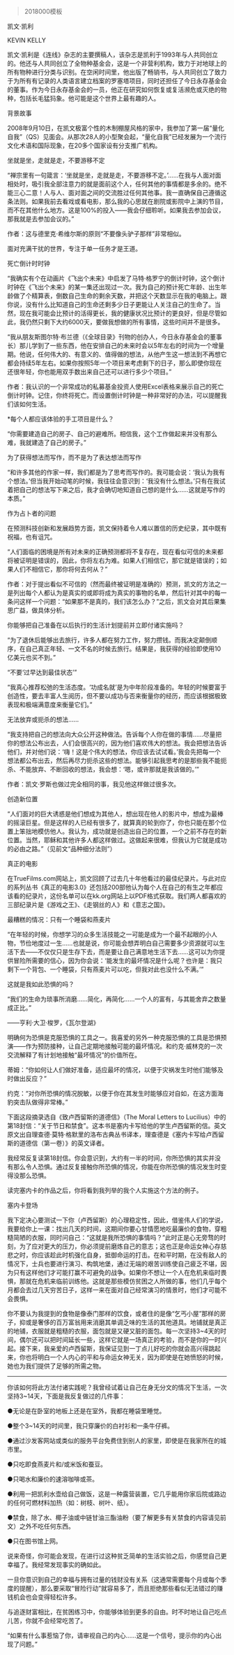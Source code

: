 # 
> 2018000模板




凯文·凯利


KEVIN KELLY


凯文·凯利是《连线》杂志的主要撰稿人，该杂志是凯利于1993年与人共同创立的。他还与人共同创立了全物种基金会，这是一个非营利机构，致力于对地球上的所有物种进行分类与识别。在空闲时间里，他出版了畅销书，与人共同创立了致力于为所有有记录的人类语言建立档案的罗塞塔项目，同时还担任了今日永存基金会的董事。作为今日永存基金会的一员，他正在研究如何恢复或复活濒危或灭绝的物种，包括长毛猛犸象。他可能是这个世界上最有趣的人。


背景故事

2008年9月10日，在凯文极富个性的木制棚屋风格的家中，我参加了第一届“量化自我”（QS）见面会。从那次28人的小型聚会起，“量化自我”已经发展为一个流行文化术语和国际现象，在20多个国家设有分支推广机构。


坐就是坐，走就是走，不要游移不定

“禅宗里有一句箴言：‘坐就是坐，走就是走，不要游移不定。’……在我与人面对面相处时，吸引我全部注意力的就是面前这个人，任何其他的事情都是多余的。绝不能三心二意！人与人、面对面之间的交流胜过任何其他事。我一直确保自己遵循这条法则。如果我前去看戏或看电影，那么我的心思就在剧院或影院中上演的节目，而不在其他什么地方。这是100%的投入——我会仔细聆听。如果我去参加会议，那我就是去参加会议的。”


作者：这与德里克·希维尔斯的原则“不要像头驴子那样”非常相似。

面对充满干扰的世界，专注于单一任务才是王道。




死亡倒计时时钟

“我确实有个在动画片《飞出个未来》中启发了马特·格罗宁的倒计时钟，这个倒计时钟在《飞出个未来》的某一集还出现过一次。我为自己的预计死亡年龄、出生年龄做了个精算表，倒数自己生命的剩余天数，并把这个天数显示在我的电脑上。跟你说，没有什么比知道自己的生命还剩多少日子更能让人关注自己的生命了。当然，现在我可能会比预计的活得更长，我的健康状况比预计的更良好，但是尽管如此，我仍然只剩下大约6000天，要做我想做的所有事情，这些时间并不是很多。

“我从朋友斯图尔特·布兰德（《全球目录》刊物的创办人，今日永存基金会的董事长）那儿学到了一些东西，他在安排自己的未来时会以5年左右的时间为一个增量期。他说，任何伟大的、有意义的、值得做的想法，从他产生这一想法到不再想它都会持续5年左右。如果你按照5年一个项目来考虑剩下的日子，那么即使你现在还很年轻，你也能用双手数出来自己还可以进行多少个项目。”


作者：我认识的一个非常成功的私募基金投资人使用Excel表格来展示自己的死亡倒计时钟。记住，你终将死亡。而设置倒计时钟是一种非常好的办法，可以提醒我们该如何生活。



*每个人都应该体验的手工项目是什么？

“你需要建造自己的房子、自己的避难所。相信我，这个工作做起来并没有那么难，我就建造了自己的房子。”


为了获得想法而写作，而不是为了表达想法而写作

“和许多其他的作家一样，我们都是为了思考而写作的。我可能会说：‘我认为我有个想法。’但当我开始动笔的时候，我往往会意识到：‘我没有什么想法。’只有在我试着把自己的想法写下来之后，我才会确切地知道自己想的是什么……这就是写作的本质。”


作为占卜者的问题

在预测科技创新和发展趋势方面，凯文保持着令人难以置信的历史纪录，其中既有祝福，也有诅咒。

“人们面临的困境是所有对未来的正确预测都将不复存在，现在看似可信的未来都将被证明是错误的，因此，你将左右为难。如果人们相信它，那它就是错误的；如果人们不相信它，那你将何去何从？”


作者：对于提出看似不可信的（然而最终被证明是准确的）预测，凯文的方法之一是列出每个人都认为是真实的或即将成为真实的事物的名单，然后针对其中的每一条问这样一个问题：“如果那不是真的，我们该怎么办？”之后，凯文会对其后果集思广益，做具体分析。




你能够把自己准备在以后执行的生活计划提前并立即付诸实施吗？

“为了退休后能够出去旅行，许多人都在努力工作，努力攒钱。而我决定颠倒顺序，在自己真正年轻、一文不名的时候去旅行。结果是，我获得的经验即使用10亿美元也买不到。”


“不要‘过早达到最佳状态’”

“我真心推荐松弛的生活态度。‘功成名就’是为中年阶段准备的。年轻的时候要富于创造性，要去丰富人生阅历，但不要以成功与否来衡量你的经历，而应该根据极致表现和极端满意度来衡量它们。”


无法放弃或扼杀的想法……

“我支持把自己的想法向大众公开这种做法。告诉每个人你在做的事情……尽量把你的想法公布出去，人们会很高兴的，因为他们喜欢伟大的想法。我会把想法告诉他们，并对他们说：‘嗨！这是个伟大的想法，你应该去试试看。’我会先把每一个想法都公布出去，然后再尽力扼杀这些的想法。能够引起我思考的是那些我不能扼杀、不能放弃、不断回收的想法，我会想：‘嗯，或许那就是我该做的。’”


作者：凯文·罗斯也做过完全相同的事，我见他这样做过很多次。




创造新位置

“人们面对的巨大诱惑是他们想成为其他人，想出现在他人的影片中，想成为最棒的摇滚巨星。但是这样的人已经有很多了，就算真的轮到你了，你也只能在那个位置上笨拙地模仿他人。我认为，成功就是创造出自己的位置，一个之前不存在的新位置。当然，耶稣和其他许多人都这样做过。这做起来很难，但我认为它就是成功的必由之路。”（见前文“品种细分法则”）


真正的电影

在TrueFilms.com网站上，凯文回顾了过去几十年他看过的最佳纪录片。与此对应的系列丛书《真正的电影3.0》还包括200部他认为每个人在自己的有生之年都应该看的纪录片，这份名单可以在kk.org网站上以PDF格式获取。我们两人都喜欢的三部纪录片是《游戏之王》、《走钢丝的人》和《意志之国》。


最糟糕的情况：只有一个睡袋和燕麦片

“在年轻的时候，你想学习的众多生活技能之一可能是成为一个最不起眼的小人物，节俭地度过一生……也就是说，你可能会想弄明白自己需要多少资源就可以生活下去——不仅仅只是生存下去，而是要让自己满意地生活下去……这可以为你提供冒险所需要的信心，因为你会说：‘能发生的最坏情况是什么呢？也许是：我只剩下一个背包、一个睡袋，只有燕麦片可以吃，但我对此也没什么不满。’”





这就是我如此恐惧的吗？



“我们的生命为琐事所消磨……简化，再简化……一个人的富有，与其能舍弃之数量成正比。”

——亨利·大卫·梭罗，《瓦尔登湖》


明确何为恐惧是克服恐惧的工具之一。我喜爱的另外一种克服恐惧的工具是恐惧预演——作为预防接种，让自己定期地接触可能的最坏情况。和约克·威林克的一次交流解释了有计划地接触“最坏情况”的价值所在。

蒂姆：“你如何让人们做好准备，适应最坏的情况，以便于灾祸发生时他们能够及时做出反应？”

约克：“对你所恐惧的情况脱敏，以便于你在其发生时能够应对自如，在这方面海豹突击队做得非常棒。”

下面这段摘录选自《致卢西留斯的道德信》（The Moral Letters to Lucilius）中的第18封信：“关于节日和禁食”。这本书是塞内卡写给他的学生卢西留斯的信。英文原文出自理查德·莫特·格默里的洛布古典丛书译本，理查德是《塞内卡写给卢西留斯的道德信（第一卷）》的英文译者。

我经常反复读第18封信。你会意识到，大约有一半的时间，你所恐惧的其实并没有那么令人恐惧。通过反复接触你所恐惧的情况，你能在你所恐惧的情况发生时变得没那么恐惧。

读完塞内卡的作品之后，你将看到我列举的我个人实施这个方法的例子。


塞内卡登场

我下定决心要测试一下你（卢西留斯）的心理稳定性，因此，借鉴伟人们的学说，我要给你上一课：找出几天的时间，这期间你要心甘情愿地吃最廉价的食物，穿粗糙简陋的衣服，同时问自己：“这就是我所恐惧的事情吗？”此时正是心无旁骛的时刻，为了应对更大的压力，你必须提前磨炼自己的意志；这也正是命运女神心存慈悲之时，你应该趁此时机强化自身，抵御命运的打击。在和平时期，在没有敌人的情况下，士兵也要进行演习、构筑地堡，通过无端的艰苦训练使自己疲乏不堪，因为只有这样他们才可能打赢不可避免的战争。如果你不想让一个人在危机来临时畏惧，那就在危机来临前训练他。这就是那些模仿贫困之人所做的事，他们几乎每个月都会去过几天穷苦日子，这样一来在面对自己经常演习的情景时，他们才可能不会畏惧。

你不要认为我提到的食物是像泰门那样的饮食，或者住的是像“乞丐小屋”那样的房子，抑或是奢侈的百万富翁用来消磨其单调乏味的生活的其他道具。地铺就是真正的地铺，衣服就是粗糙的衣服，面包就是又硬又脏的面包。每一次坚持3~4天的时间，偶尔还可以把时间延长一些，这样它就是一场真正的考验，而不是你的一时兴起。接下来，我亲爱的卢西留斯，我保证见到一丁点儿好吃的你就会高兴得跳起来，你也将明白一个人内心的平和与命运女神无关，因为即使是在她愤怒的时候，她也为我们提供了足够的所需之物。


* * *

你该如何将此方法付诸实践呢？我曾经试着让自己在身无分文的情况下生活，一次坚持3~14天，下面是我反复做过的几件事：


●无论是在卧室的地板上还是在室外，我都在睡袋里睡觉。

●整个3~14天的时间里，我只穿廉价的白衬衫和一条牛仔裤。

●通过沙发客网站或类似的服务平台免费住到别人的家里，即使是在我家所在的城市里。

●只吃即食燕麦片和/或米饭和蚕豆。

●只喝水和廉价的速溶咖啡或茶。

●利用一把凯利水壶给自己做饭，这是一种露营装置，它几乎能用你家后院或路边的任何可燃材料加热（如：树枝、树叶、纸）。

●禁食，除了水、椰子油或中链甘油三酯油粉（要了解更多有关禁食的内容请见前文）之外不吃任何东西。

●只在图书馆上网。


说来奇怪，你可能会发现，在进行过这种贫乏简单的生活实验之后，你感觉自己更幸福了。我经常发现事实的确如此。

一旦你意识到自己的幸福与拥有过量的钱财没有关系（这通常需要每个月或每个季度的提醒），那么要采取“冒险行动”就容易多了，而且拒绝那些看似无法错过的赚钱机会也会变得轻松许多。

与追逐财富相比，在贫困练习中，你能够体验到更多的自由。时不时地让自己吃点儿苦，你就不会经常吃苦了。





“如果有什么事惹恼了你，请审视自己的内心……这是一个信号，提示你的内心出现了问题。”



